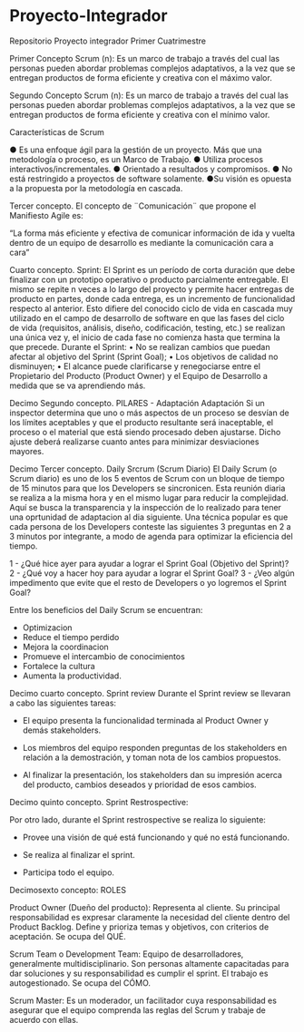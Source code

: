 # Proyecto-Integrador
Repositorio Proyecto integrador Primer Cuatrimestre

Primer Concepto
Scrum (n): Es un marco de trabajo a través
del cual las personas pueden abordar
problemas complejos adaptativos, a la vez
que se entregan productos de forma
eficiente y creativa con el máximo valor. 

Segundo Concepto
Scrum (n): Es un marco de trabajo a través
del cual las personas pueden abordar
problemas complejos adaptativos, a la vez
que se entregan productos de forma
eficiente y creativa con el mínimo valor.

Características de Scrum

● Es una enfoque ágil para la gestión de un proyecto. Más que una metodología o proceso, es un Marco de Trabajo. 
● Utiliza procesos interactivos/incrementales. 
● Orientado a resultados y compromisos. 
● No está restringido a proyectos de software solamente. 
●Su visión es opuesta a la propuesta por la metodología en cascada.

Tercer concepto.
El concepto de ¨Comunicación¨  que propone el Manifiesto Agile es:

“La forma más eficiente y efectiva de comunicar 
información de ida y vuelta dentro de un equipo 
de desarrollo es mediante la comunicación cara a 
cara”

Cuarto concepto.
Sprint: El Sprint es un período de corta duración que debe finalizar con un prototipo 
operativo o producto parcialmente entregable. El mismo se repite n veces a 
lo largo del proyecto y permite hacer entregas de producto en partes, donde 
cada entrega, es un incremento de funcionalidad respecto al anterior. Esto 
difiere del conocido ciclo de vida en cascada muy utilizado en el campo de 
desarrollo de software en que las fases del ciclo de vida (requisitos, análisis, 
diseño, codificación, testing, etc.) se realizan una única vez y, el inicio de 
cada fase no comienza hasta que termina la que precede.
Durante el Sprint: 
• No se realizan cambios que puedan 
afectar al objetivo del Sprint (Sprint Goal); 
• Los objetivos de calidad no disminuyen; 
• El alcance puede clarificarse y 
renegociarse entre el Propietario del 
Producto (Product Owner) y el Equipo de 
Desarrollo a medida que se va 
aprendiendo más.

Decimo Segundo concepto.
PILARES - Adaptación
Adaptación
Si un inspector determina que uno o más aspectos de un proceso se desvían de los límites aceptables y que el producto
resultante será inaceptable, el proceso o el material que está siendo procesado deben ajustarse. Dicho ajuste deberá
realizarse cuanto antes para minimizar desviaciones mayores. 

Decimo Tercer concepto.
Daily Srcrum (Scrum Diario)
El Daily Scrum (o Scrum diario) es uno de los 5 eventos de Scrum con un bloque de tiempo de 15 minutos para que los Developers se sincronicen.
Esta reunión diaria se realiza a la misma hora y en el mismo lugar para reducir la complejidad. Aquí se busca la transparencia y la inspección de lo realizado para 
tener una oprtunidad de adaptacion al dia siguiente.
Una técnica popular es que cada persona de los Developers conteste las siguientes 3 preguntas en 2 a 3 minutos por integrante, a modo de agenda para optimizar la
eficiencia del tiempo.

1 - ¿Qué hice ayer para ayudar a lograr el Sprint Goal (Objetivo del Sprint)?
2 - ¿Qué voy a hacer hoy para ayudar a lograr el Sprint Goal?
3 - ¿Veo algún impedimento que evite que el resto de Developers o yo logremos el Sprint Goal?

Entre los beneficios del Daily Scrum se encuentran:

- Optimizacion
- Reduce el tiempo perdido
- Mejora la coordinacion
- Promueve el intercambio de conocimientos
- Fortalece la cultura
- Aumenta la productividad.

Decimo cuarto concepto.
Sprint review
Durante el Sprint review se llevaran a cabo las siguientes tareas:

- El equipo presenta la funcionalidad terminada al Product Owner y demás stakeholders. 

- Los miembros del equipo responden preguntas de los stakeholders en relación a la demostración, y toman nota de los cambios propuestos. 

- Al finalizar la presentación, los stakeholders dan su impresión acerca del producto, cambios deseados y prioridad de esos cambios.

Decimo quinto concepto.
Sprint Restrospective:

Por otro lado, durante el Sprint restrospective se realiza lo siguiente:

- Provee una visión de qué está funcionando y qué no está funcionando.

- Se realiza al finalizar el sprint. 

- Participa todo el equipo.

Decimosexto concepto: ROLES

Product Owner (Dueño del producto): Representa al cliente. Su principal responsabilidad es expresar claramente la necesidad del cliente dentro del Product Backlog. Define y prioriza temas y objetivos, con criterios de aceptación. Se ocupa del QUÉ.

Scrum Team o Development Team: Equipo de desarrolladores, generalmente multidisciplinario. Son personas altamente capacitadas para dar soluciones y su responsabilidad es cumplir el sprint. El trabajo es autogestionado. Se ocupa del CÓMO.

Scrum Master: Es un moderador, un facilitador cuya responsabilidad es asegurar que el equipo comprenda las reglas del Scrum y trabaje de acuerdo con ellas. 


